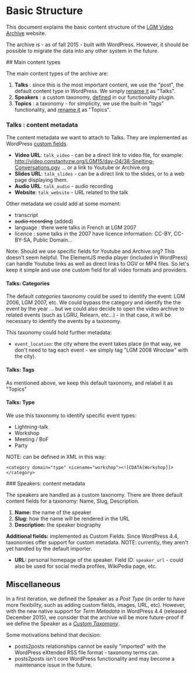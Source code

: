 # Basic Structure

This document explains the basic content structure of the [LGM Video Archive](http://libregraphicsmeeting.org/video/) website.

The archive is - as of fall 2015 - built with WordPress. However, it should be possible to migrate the data into any other system in the future.

## Main content types

The main content types of the archive are:

1. **Talks** : since this is the most important content, we use the "post", the default content type in WordPress. We simply [rename it](../plugins/lgm-video/lgm-talks.php) as "Talks".
2. **Speakers** : a custom taxonomy, [defined](../plugins/lgm-video/lgm-speakers.php) in our functionality plugin.
3. **Topics** : a taxonomy - for simplicity, we use the built-in "tags" functionality, and [rename it](../plugins/lgm-video/lgm-topics.php) as "Topics".

### Talks : content metadata

The content metadata we want to attach to Talks. They are implemented as WordPress [custom fields](https://codex.wordpress.org/Custom_Fields).

- **Video URL**: `talk_video` - can be a direct link to video file, for example: http://video.constantvzw.org/LGM15/day-04/38-Snelting-Conversations.ogv ... or a link to Youtube or Archive.org
- **Slides URL**: `talk_slides` - can be a direct link to the slides, or to a web page displaying them. 
- **Audio URL**: `talk_audio` - audio recording
- **Website**: `talk_website` - URL related to the talk

Other metadata we could add at some moment: 

- transcript
- <del>audio recording</del> (added)
- language : there were talks in French at LGM 2007
- licence : some talks in the 2007 have licence information: CC-BY, CC-BY-SA, Public Domain...

Note: Should we use specific fields for Youtube and Archive.org? This doesn't seem helpful. The ElementJS media player (included in WordPress) can handle Youtube links as well as direct links to OGV or MP4 files. So let's keep it simple and use one custom field for all video formats and providers.

#### Talks: Categories

The default *categories* taxonomy could be used to identify the event: LGM 2006, LGM 2007, etc. We could bypass the category and identify the the event by the year ... but we could also decide to open the video archive to related events (such as LGRU, Relearn, etc...) - in that case, it will be necessary to identify the events by a taxonomy.

This taxonomy could hold further metadata:

- `event_location`: the city where the event takes place (in that way, we don't need to tag each event - we simply tag "LGM 2008 Wroclaw" with the city).

#### Talks: Tags

As mentioned above, we keep this default taxonomy, and relabel it as "Topics"

#### Talks: Type

We use this taxonomy to identify specific event types: 

- Lightning-talk
- Workshop 
- Meeting / BoF
- Party

NOTE: can be defined in XML in this way:

`<category domain="type" nicename="workshop"><![CDATA[Workshop]]></category>`

### Speakers: content metadata

The speakers are handled as a custom taxonomy. There are three default content fields for a taxonomy: Name, Slug, Description.

1. **Name:** the name of the speaker
2. **Slug:** how the name will be rendered in the URL
3. **Description:** the speaker biography

**Additional fields:** implemented as Custom Fields. Since WordPress 4.4, taxonomies offer support for custom metadata. NOTE: currently, they aren't yet handled by the default importer.

- **URL:** personal homepage of the speaker. Field ID: `speaker_url` - could also be used for social media profiles, WikiPedia page, etc.

## Miscellaneous

In a first iteration, we defined the Speaker as a *Post Type* (in order to have more flexibility, such as adding custom fields, images, URL, etc). However, with the new native support for *Term Metadata* in WordPress 4.4 (released December 2015), we consider that the archive will be more future-proof if we define the Speaker as a *[Custom Taxomony](https://codex.wordpress.org/Custom_Taxonomies#Custom_Taxonomies)*.

Some motivations behind that decision:
- posts2posts relationships cannot be easily "imported" with the WordPress eXtended RSS file format - taxonomy terms can.
- posts2posts isn't core WordPress functionality and may become a maintenance issue in the future.
